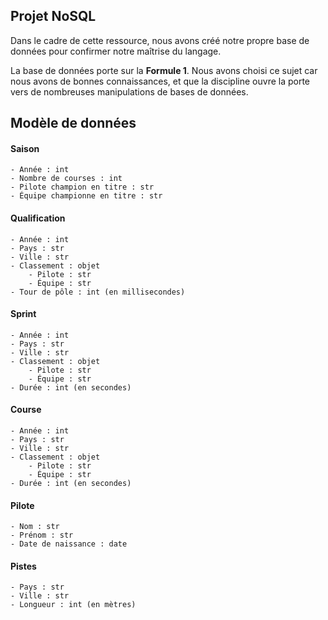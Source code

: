 
## Projet NoSQL

Dans le cadre de cette ressource, nous avons créé notre propre base de données pour confirmer notre maîtrise du langage.

La base de données porte sur la **Formule 1**. Nous avons choisi ce sujet car nous avons de bonnes connaissances, et que la discipline ouvre la porte vers de nombreuses manipulations de bases de données.

## Modèle de données

#### Saison
```
- Année : int
- Nombre de courses : int
- Pilote champion en titre : str
- Équipe championne en titre : str
```

#### Qualification
```
- Année : int
- Pays : str
- Ville : str
- Classement : objet
    - Pilote : str
    - Équipe : str
- Tour de pôle : int (en millisecondes)
```

#### Sprint
```
- Année : int
- Pays : str
- Ville : str
- Classement : objet
    - Pilote : str
    - Équipe : str
- Durée : int (en secondes)
```

#### Course
```
- Année : int
- Pays : str
- Ville : str
- Classement : objet
    - Pilote : str
    - Équipe : str
- Durée : int (en secondes)
```

#### Pilote
``` 
- Nom : str
- Prénom : str
- Date de naissance : date
```

#### Pistes
```
- Pays : str
- Ville : str
- Longueur : int (en mètres)
```
